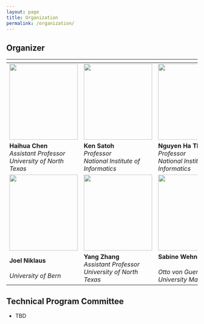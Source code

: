 ```yaml
---
layout: page
title: Organization 
permalink: /organization/
---
```


## **Organizer**
|<div style="width:180px"> | <div style="width:180px">  |<div style="width:180px">|
|-------------------|-------------------|-------------------|
|<img src="../figures/haihua-chen.jpg" width="180" height="200" align="center"/> |<img src="../figures/SatohK-C.jpg" width="180" height="200" align="center"/>|<img src="../figures/thanh.jpg" width="180" height="200" align="center"/>| 
|**Haihua Chen** <br>*Assistant Professor*<br>*University of North Texas*  |**Ken Satoh** <br>*Professor*<br>*National Institute of Informatics* |**Nguyen Ha Thanh** <br>*Professor*<br>*National Institute of Informatics* |
|<img src="../figures/joel.jpg" width="180" height="200" align="center"/> |<img src="../figures/Yang Zhang.jpg" width="180" height="200" align="center"/>|<img src="../figures/sabine_wehnert.jpg" width="180" height="200" align="center"/>| 
|**Joel Niklaus** <br><br>*University of Bern*  |**Yang Zhang** <br>*Assistant Professor*<br>*University of North Texas* |**Sabine Wehnert** <br><br>*Otto von Guericke University Magdeburg* |








## **Technical Program Committee**
- TBD



